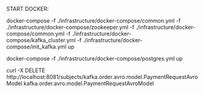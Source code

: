 START DOCKER: 

docker-compose -f ./infrastructure/docker-compose/common.yml -f ./infrastructure/docker-compose/zookeeper.yml -f ./infrastructure/docker-compose/common.yml -f ./infrastructure/docker-compose/kafka_cluster.yml -f ./infrastructure/docker-compose/init_kafka.yml up 


docker-compose -f ./infrastructure/docker-compose/postgres.yml up 


curl -X DELETE http://localhost:8081/subjects/kafka.order.avro.model.PaymentRequestAvroModel
kafka.order.avro.model.PaymentRequestAvroModel
